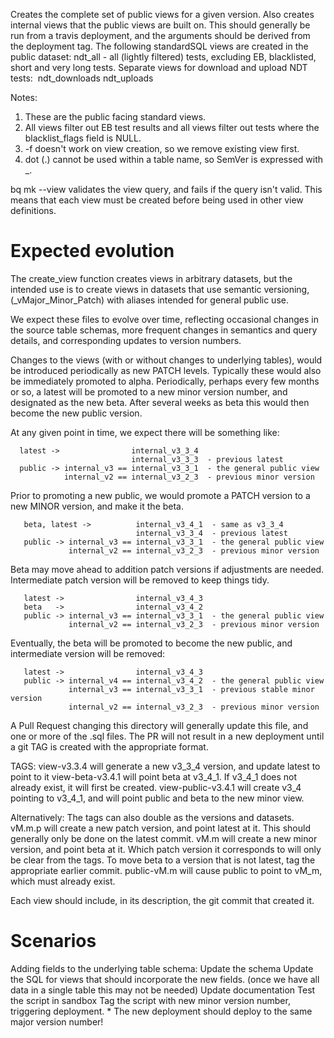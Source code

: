 
  Creates the complete set of public views for a given version.
  Also creates internal views that the public views are built on.
  This should generally be run from a travis deployment, and the
  arguments should be derived from the deployment tag.
  The following standardSQL views are created in the public dataset:
     ndt_all​ - all (lightly filtered) tests, excluding EB,
               blacklisted, short and very long tests.
     Separate views for download and upload NDT tests:
  ​​​     ndt_downloads
       ndt_uploads
 
  Notes:
  1. These are the public facing standard views.
  2. All views filter out EB test results and all views filter out tests where the blacklist_flags field is NULL.
  3. -f doesn't work on view creation, so we remove existing view first.
  4. dot (.) cannot be used within a table name, so SemVer is expressed with _.
 
  bq mk --view validates the view query, and fails if the query isn't valid.
  This means that each view must be created before being used in other
  view definitions.
 

# Expected evolution
 
  The create_view function creates views in arbitrary datasets, but the
  intended use is to create views in datasets that use semantic versioning,
  (_vMajor_Minor_Patch) with aliases intended for general public use.
 
  We expect these files to evolve over time, reflecting occasional changes in
  the source table schemas, more frequent changes in semantics and query
  details, and corresponding updates to version numbers.
 
  Changes to the views (with or without changes to underlying tables),
  would be introduced periodically as new PATCH levels.  Typically these
  would also be immediately promoted to alpha.  Periodically, perhaps
  every few months or so, a latest will be promoted to a new minor version
  number, and designated as the new beta.  After several weeks as beta
  this would then become the new public version.
 
  At any given point in time, we expect there will be something like:

  ```
    latest ->                internal_v3_3_4  
                             internal_v3_3_3  - previous latest 
    public -> internal_v3 == internal_v3_3_1  - the general public view
              internal_v2 == internal_v3_2_3  - previous minor version
 ```
  Prior to promoting a new public, we would promote a PATCH version to
  a new MINOR version, and make it the beta.
 ```
    beta, latest ->          internal_v3_4_1  - same as v3_3_4
                             internal_v3_3_4  - previous latest
    public -> internal_v3 == internal_v3_3_1  - the general public view
              internal_v2 == internal_v3_2_3  - previous minor version
 ```
 
  Beta may move ahead to addition patch versions if adjustments are
  needed.  Intermediate patch version will be removed to keep things tidy.
 ```
    latest ->                internal_v3_4_3
    beta   ->                internal_v3_4_2
    public -> internal_v3 == internal_v3_3_1  - the general public view
              internal_v2 == internal_v3_2_3  - previous minor version
 ```
 
  Eventually, the beta will be promoted to become the new public, and 
  intermediate version will be removed:
 ```
    latest ->                internal_v3_4_3
    public -> internal_v4 == internal_v3_4_2  - the general public view
              internal_v3 == internal_v3_3_1  - previous stable minor version
              internal_v2 == internal_v3_2_3  - previous minor version
 ```
 
 
  A Pull Request changing this directory will generally update this file,
  and one or more of the .sql files.  The PR will not result in a new
  deployment until a git TAG is created with the appropriate format.
 
  TAGS:
    view-v3.3.4        will generate a new v3_3_4 version, and update
                       latest to point to it
    view-beta-v3.4.1   will point beta at v3_4_1.  If v3_4_1 does not
                       already exist, it will first be created.
    view-public-v3.4.1 will create v3_4 pointing to v3_4_1, and will
                       point public and beta to the new minor view.
 
  Alternatively:
    The tags can also double as the versions and datasets.
    vM.m.p will create a new patch version, and point latest at it.
       This should generally only be done on the latest commit.
    vM.m will create a new minor version, and point beta at it.  Which
       patch version it corresponds to will only be clear from the tags.
       To move beta to a version that is not latest, tag the appropriate
       earlier commit.
    public-vM.m will cause public to point to vM_m, which must already exist.
 
  Each view should include, in its description, the git commit that created
  it.

# Scenarios
 
  Adding fields to the underlying table schema:
    Update the schema
    Update the SQL for views that should incorporate the new fields.
       (once we have all data in a single table this may not be needed)
    Update documentation
    Test the script in sandbox
    Tag the script with new minor version number, triggering deployment.
       * The new deployment should deploy to the same major version number!

